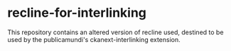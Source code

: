 # recline-for-interlinking

This repository contains an altered version of recline used, destined to be used by the publicamundi's ckanext-interlinking extension.
